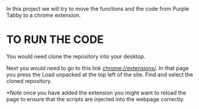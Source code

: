In this project we will try to move the functions and the code from Purple Tabby to a chrome extension.

# TO RUN THE CODE
You would need clone the repository into your desktop.

Next you would need to go to this link [chrome://extensions/](chrome://extensions/).
In that page you press the Load unpacked at the top left of the site.
Find and select the cloned repository.

*Note once you have added the extension you might want to reload the page to ensure that the scripts are injected into the webpage correctly.
